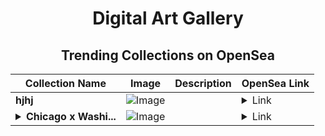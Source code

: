 <div align="center">

# Digital Art Gallery

## Trending Collections on OpenSea

| Collection Name                       | Image                                                                                     | Description                       | OpenSea Link                                                                                          |
|---------------------------------------|-------------------------------------------------------------------------------------------|-----------------------------------|--------------------------------------------------------------------------------------------------------|
| **hjhj** | ![Image](https://i.seadn.io/s/raw/files/945c2cd888852f3a73d158c993e0fdf8.jpg?w=500&auto=format?w=200&auto=format) |  | <details><summary>Link</summary>[hjhj](https://opensea.io/collection/hjhj-27)</details> |
| **<details><summary>Chicago x Washi...</summary>Chicago x Washington</details>** | ![Image](https://i.seadn.io/s/raw/files/efe48af3add07913a50eaa581a1bb889.png?w=500&auto=format?w=200&auto=format) |  | <details><summary>Link</summary>[Chicago x Washington](https://opensea.io/collection/chicago-x-washington)</details> |

</div>